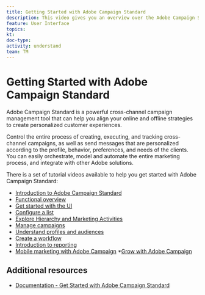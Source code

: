 ```yaml
---
title: Getting Started with Adobe Campaign Standard
description: This video gives you an overview over the Adobe Campaign Standard user interface and the key features and core functionality.
feature: User Interface
topics: 
kt: 
doc-type: 
activity: understand
team: TM
---
```


# Getting Started with Adobe Campaign Standard

Adobe Campaign Standard is a powerful cross-channel campaign management tool that can help you align your online and offline strategies to create personalized customer experiences.

Control the entire process of creating, executing, and tracking cross-channel campaigns, as well as send messages that are personalized according to the profile, behavior, preferences, and needs of the clients. You can easily orchestrate, model and automate the entire marketing process, and integrate with other Adobe solutions.

There is a set of tutorial videos available to help you get started with Adobe Campaign Standard:

* [Introduction to Adobe Campaign Standard](/help/getting-started/adobe-campaign-standard-introduction.md)
* [Functional overview](/help/getting-started/functional-overview.md)
* [Get started with the UI](/help/getting-started/getting-started-with-the-ui.md)
* [Configure a list](/help/getting-started/configure-a-list.md)
* [Explore Hierarchy and Marketing Activities](/help/getting-started/explore-hierarchy-and-marketing-activities.md)
* [Manage campaigns](/help/getting-started/managing-campaigns.md)
* [Understand profiles and audiences](/help/getting-started/understanding-profiles-and-audiences.md)
* [Create a workflow](/help/managing-processes-and-data/create-workflow.md)
* [Introduction to reporting](/help/getting-started/reporting-with-adobe-campaign-introduction.md)
* [Mobile marketing with Adobe Campaign](/help/getting-started/mobile-marketing-with-adobe-campaign.md)
*[Grow with Adobe Campaign](/help/getting-started/growing-with-adobe-campaign.md)

## Additional resources

* [Documentation - Get Started with Adobe Campaign Standard](https://docs.adobe.com/content/help/en/campaign-standard/using/getting-started/about-campaign-standard.html)
